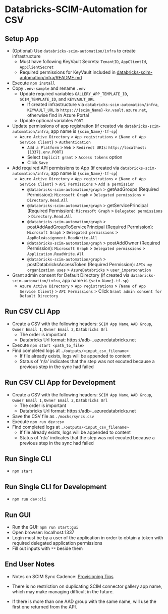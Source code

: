 # Databricks-SCIM-Automation for CSV

## Setup App

* (Optional) Use `databricks-scim-automation/infra` to create infrastructure
  * Must have following KeyVault Secrets: `TenantID`, `AppClientId`, `AppClientSecret`
  * Required permissions for KeyVault included in [databricks-scim-automation/infra/README.md](../../infra/README.md#accessing-keyvault-secrets)
* Execute `npm install`
* Copy `.env-sample` and rename `.env`
  * Update required variables  `GALLERY_APP_TEMPLATE_ID`, `SCIM_TEMPLATE_ID`, and `KEYVAULT_URL`
    * If created infrastructure via `databricks-scim-automation/infra`, `KEYVAULT_URL` is `https://{​​​​​scim_Name}​​​​​-kv.vault.azure.net`, otherwise find in Azure Portal
  * Update optional variables `PORT`
* Update permissions of app registration (if created via `databricks-scim-automation/infra`, app name is `{scim_Name}-tf-sp`)
  * `Azure Active Directory` > `App registrations` > `{Name of App Service Client}` > `Authentication`
    * `Add a Platform` > `Web` > `Redirect URIs`: `http://localhost:{1337|.env.PORT}`
    * Select `Implicit grant` > `Access tokens` option
    * Click `Save`
* Add required API permissions to App (if created via `databricks-scim-automation/infra`, app name is `{scim_Name}-tf-sp`)
  * `Azure Active Directory` > `App registrations` > `{Name of App Service Client}` > `API Permissions` > `Add a permission`
    * `@databricks-scim-automation/graph` > getAadGroups (Required Permission): `Microsoft Graph` > `Delegated permissions` > `Directory.Read.All`
    * `@databricks-scim-automation/graph` > getServicePrincipal (Required Permission): `Microsoft Graph` > `Delegated permissions` > `Directory.Read.All`
    * `@databricks-scim-automation/graph` > postAddAadGroupToServicePrincipal (Required Permission): `Microsoft Graph` > `Delegated permissions` > `AppRoleAssignment.ReadWrite.All`
    * `@databricks-scim-automation/graph` > postAddOwner (Required Permission): `Microsoft Graph` > `Delegated permissions` > `Application.ReadWrite.All`
    * `@databricks-scim-automation/graph` > postDatabricksAccessToken (Required Permission): `APIs my organization uses` > `AzureDatabricks` > `user_impersonation`
* Grant admin consent for Default Directory (if created via `databricks-scim-automation/infra`, app name is `{scim_Name}-tf-sp`)
  * `Azure Active Directory` > `App registrations` > `{Name of App Service Client}` > `API Permissions` > Click `Grant admin consent for Default Directory`

## Run CSV CLI App

* Create a CSV with the following headers: `SCIM App Name`, `AAD Group`, `Owner Email 1`, `Owner Email 2`, `Databricks Url`
  * The order is important
  * Databricks Url format: https://adb-*.*.azuredatabricks.net
* Execute `npm start <path_to_file>`
* Find completed logs at `./outputs/<input_csv_filename>`
  * If file already exists, logs will be appended to content
  * Status of 'n/a' indicates that the step was not excuted because a previous step in the sync had failed

## Run CSV CLI App for Development

* Create a CSV with the following headers: `SCIM App Name`, `AAD Group`, `Owner Email 1`, `Owner Email 2`, `Databricks Url`
  * The order is important
  * Databricks Url format: https://adb-*.*.azuredatabricks.net
* Save the CSV file as `./mocks/syncs.csv`
* Execute `npm run dev:csv`
* Find completed logs at `./outputs/<input_csv_filename>`
  * If file already exists, logs will be appended to content
  * Status of 'n/a' indicates that the step was not excuted because a previous step in the sync had failed

## Run Single CLI

* `npm start`

## Run Single CLI for Development

* `npm run dev:cli`

## Run GUI

* Run the GUI: `npm run start:gui`
* Open browser: localhost:1337
* Login must be by a user of the application in order to obtain a token with required delegated application permissions
* Fill out inputs with `**` beside them

## End User Notes

* <a name="scim-sync-cadence"></a>Notes on SCIM Sync Cadence: [Provisioning Tips](https://docs.microsoft.com/en-us/azure/databricks/administration-guide/users-groups/scim/aad#provisioning-tips)

* There is no restriction on duplicating SCIM connector gallery app name, which may make managing difficult in the future.
* If there is more than one AAD group with the same name, will use the first one returned from the API.
